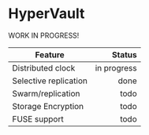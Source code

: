 HyperVault
==========

WORK IN PROGRESS!

| Feature               |      Status |
|-----------------------|------------:|
| Distributed clock     | in progress |
| Selective replication |        done |
| Swarm/replication     |        todo |
| Storage Encryption    |        todo |
| FUSE support          |        todo |
